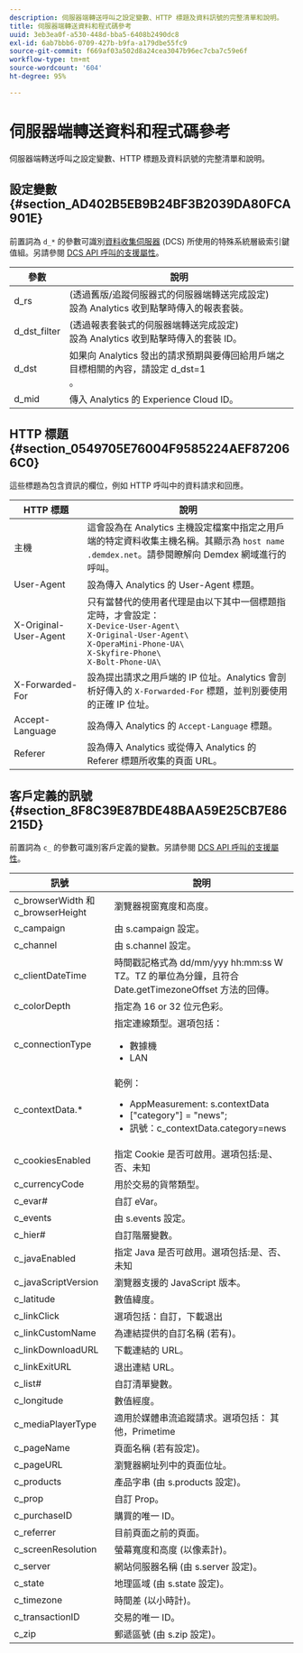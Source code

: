 ```yaml
---
description: 伺服器端轉送呼叫之設定變數、HTTP 標題及資料訊號的完整清單和說明。
title: 伺服器端轉送資料和程式碼參考
uuid: 3eb3ea0f-a530-448d-bba5-6408b2490dc8
exl-id: 6ab7bbb6-0709-427b-b9fa-a179dbe55fc9
source-git-commit: f669af03a502d8a24cea3047b96ec7cba7c59e6f
workflow-type: tm+mt
source-wordcount: '604'
ht-degree: 95%

---
```


# 伺服器端轉送資料和程式碼參考

伺服器端轉送呼叫之設定變數、HTTP 標題及資料訊號的完整清單和說明。

## 設定變數 {#section_AD402B5EB9B24BF3B2039DA80FCA901E}

前置詞為 `d_*` 的參數可識別[資料收集伺服器](https://experienceleague.adobe.com/docs/audience-manager/user-guide/reference/system-components/components-data-collection.html) (DCS) 所使用的特殊系統層級索引鍵值組。另請參閱 [DCS API 呼叫的支援屬性](https://experienceleague.adobe.com/docs/audience-manager/user-guide/api-and-sdk-code/dcs/dcs-api-reference/dcs-keys.html)。

| 參數 | 說明 |
|--- |--- |
| d_rs | (透過舊版/追蹤伺服器式的伺服器端轉送完成設定) <br>設為 Analytics 收到點擊時傳入的報表套裝。 |
| d_dst_filter | (透過報表套裝式的伺服器端轉送完成設定) <br>設為 Analytics 收到點擊時傳入的套裝 ID。 |
| d_dst | 如果向 Analytics 發出的請求預期與要傳回給用戶端之目標相關的內容，請設定 d_dst=1<br>。 |
| d_mid | 傳入 Analytics 的 Experience Cloud ID。 |

## HTTP 標題 {#section_0549705E76004F9585224AEF872066C0}

這些標題為包含資訊的欄位，例如 HTTP 呼叫中的資料請求和回應。

<!-- Meike, missing link in table below: "See Understanding Calls to the Demdex Domain" -->

| HTTP 標題 | 說明 |
|--- |--- |
| 主機 | 這會設為在 Analytics 主機設定檔案中指定之用戶端的特定資料收集主機名稱。其顯示為  `host name .demdex.net`。請參閱瞭解向 Demdex 網域進行的呼叫。 |
| User-Agent | 設為傳入 Analytics 的 User-Agent 標題。 |
| X-Original-User-Agent | 只有當替代的使用者代理是由以下其中一個標題指定時，才會設定：</br>`X-Device-User-Agent\ `  </br>`X-Original-User-Agent\`   </br>`X-OperaMini-Phone-UA\`   </br>`X-Skyfire-Phone\`    </br>`X-Bolt-Phone-UA\` |
| X-Forwarded-For | 設為提出請求之用戶端的 IP 位址。Analytics 會剖析好傳入的 `X-Forwarded-For` 標題，並判別要使用的正確 IP 位址。 |
| Accept-Language | 設為傳入 Analytics 的 `Accept-Language` 標題。 |
| Referer | 設為傳入 Analytics 或從傳入 Analytics 的 Referer 標題所收集的頁面 URL。 |

## 客戶定義的訊號 {#section_8F8C39E87BDE48BAA59E25CB7E86215D}

前置詞為 `c_` 的參數可識別客戶定義的變數。另請參閱 [DCS API 呼叫的支援屬性](https://experienceleague.adobe.com/docs/audience-manager/user-guide/api-and-sdk-code/dcs/dcs-api-reference/dcs-keys.html)。

| 訊號 | 說明 |
|--- |--- |
| c_browserWidth 和 c_browserHeight | 瀏覽器視窗寬度和高度。 |
| c_campaign | 由 s.campaign 設定。 |
| c_channel | 由 s.channel 設定。 |
| c_clientDateTime | 時間戳記格式為 dd/mm/yyy hh:mm:ss W TZ。TZ 的單位為分鐘，且符合 Date.getTimezoneOffset 方法的回傳。 |
| c_colorDepth | 指定為 16 or 32 位元色彩。 |
| c_connectionType | 指定連線類型。選項包括：<ul><li>數據機</li><li>LAN</li></ul> |
| c_contextData.* | 範例：<ul><li>AppMeasurement: s.contextData</li><li>[&quot;category&quot;] = &quot;news&quot;;</li><li>訊號：c_contextData.category=news</li></ul> |
| c_cookiesEnabled | 指定 Cookie 是否可啟用。選項包括:是、否、未知 |
| c_currencyCode | 用於交易的貨幣類型。 |
| c_evar# | 自訂 eVar。 |
| c_events | 由 s.events 設定。 |
| c_hier# | 自訂階層變數。 |
| c_javaEnabled | 指定 Java 是否可啟用。選項包括:是、否、未知 |
| c_javaScriptVersion | 瀏覽器支援的 JavaScript 版本。 |
| c_latitude | 數值緯度。 |
| c_linkClick | 選項包括：自訂，下載退出 |
| c_linkCustomName | 為連結提供的自訂名稱 (若有)。 |
| c_linkDownloadURL | 下載連結的 URL。 |
| c_linkExitURL | 退出連結 URL。 |
| c_list# | 自訂清單變數。 |
| c_longitude | 數值經度。 |
| c_mediaPlayerType | 適用於媒體串流追蹤請求。選項包括：    其他，Primetime |
| c_pageName | 頁面名稱 (若有設定)。 |
| c_pageURL | 瀏覽器網址列中的頁面位址。 |
| c_products | 產品字串 (由 s.products 設定)。 |
| c_prop | 自訂 Prop。 |
| c_purchaseID | 購買的唯一 ID。 |
| c_referrer | 目前頁面之前的頁面。 |
| c_screenResolution | 螢幕寬度和高度 (以像素計)。 |
| c_server | 網站伺服器名稱 (由 s.server 設定)。 |
| c_state | 地理區域 (由 s.state 設定)。 |
| c_timezone | 時間差 (以小時計)。 |
| c_transactionID | 交易的唯一 ID。 |
| c_zip | 郵遞區號 (由 s.zip 設定)。 |
